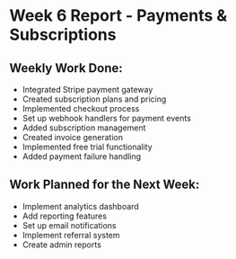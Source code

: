 # Week 6 Report - Payments & Subscriptions

## Weekly Work Done:
- Integrated Stripe payment gateway
- Created subscription plans and pricing
- Implemented checkout process
- Set up webhook handlers for payment events
- Added subscription management
- Created invoice generation
- Implemented free trial functionality
- Added payment failure handling

## Work Planned for the Next Week:
- Implement analytics dashboard
- Add reporting features
- Set up email notifications
- Implement referral system
- Create admin reports
